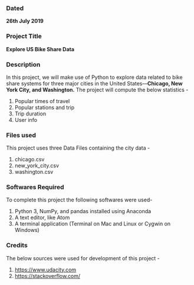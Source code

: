 ### Dated
**26th July 2019**  

### Project Title
**Explore US Bike Share Data**  

### Description
In this project, we will make use of Python to explore data related to bike share systems for three major cities in the United States—**Chicago, New York City, and Washington.** The project will compute the below statistics -
1. Popular times of travel
2. Popular stations and trip
3. Trip duration
4. User info

### Files used
This project uses three Data Files containing the city data -

1. chicago.csv
2. new_york_city.csv
3. washington.csv

### Softwares Required
To complete this project the following softwares were used-
1. Python 3, NumPy, and pandas installed using Anaconda
2. A text editor, like Atom
3. A terminal application (Terminal on Mac and Linux or Cygwin on Windows)

### Credits
The below sources were used for development of this project -
1. https://www.udacity.com
2. https://stackoverflow.com/
